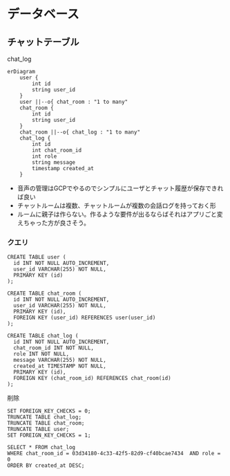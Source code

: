 # データベース

## チャットテーブル
chat_log
```mermaid
erDiagram
    user {
        int id
        string user_id
    }
    user ||--o{ chat_room : "1 to many"
    chat_room {
        int id
        string user_id
    }
    chat_room ||--o{ chat_log : "1 to many"
    chat_log {
        int id
        int chat_room_id
        int role
        string message
        timestamp created_at
    }
```
- 音声の管理はGCPでやるのでシンプルにユーザとチャット履歴が保存できれば良い
- チャットルームは複数、チャットルームが複数の会話ログを持っておく形
- ルームに親子は作らない。作るような要件が出るならばそれはアプリごと変えちゃった方が良さそう。

### クエリ
```
CREATE TABLE user (
  id INT NOT NULL AUTO_INCREMENT,
  user_id VARCHAR(255) NOT NULL,
  PRIMARY KEY (id)
);

CREATE TABLE chat_room (
  id INT NOT NULL AUTO_INCREMENT,
  user_id VARCHAR(255) NOT NULL,
  PRIMARY KEY (id),
  FOREIGN KEY (user_id) REFERENCES user(user_id)
);

CREATE TABLE chat_log (
  id INT NOT NULL AUTO_INCREMENT,
  chat_room_id INT NOT NULL,
  role INT NOT NULL,
  message VARCHAR(255) NOT NULL,
  created_at TIMESTAMP NOT NULL,
  PRIMARY KEY (id),
  FOREIGN KEY (chat_room_id) REFERENCES chat_room(id)
);

```

削除
```
SET FOREIGN_KEY_CHECKS = 0;
TRUNCATE TABLE chat_log;
TRUNCATE TABLE chat_room;
TRUNCATE TABLE user;
SET FOREIGN_KEY_CHECKS = 1;
```


```
SELECT * FROM chat_log 
WHERE chat_room_id = 03d34180-4c33-42f5-82d9-cf40bcae7434  AND role = 0 
ORDER BY created_at DESC;

```